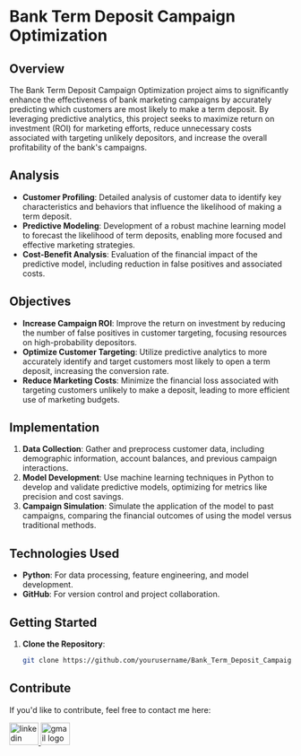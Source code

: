 # Bank Term Deposit Campaign Optimization

## Overview

The Bank Term Deposit Campaign Optimization project aims to significantly enhance the effectiveness of bank marketing campaigns by accurately predicting which customers are most likely to make a term deposit. By leveraging predictive analytics, this project seeks to maximize return on investment (ROI) for marketing efforts, reduce unnecessary costs associated with targeting unlikely depositors, and increase the overall profitability of the bank's campaigns.

## Analysis

- **Customer Profiling**: Detailed analysis of customer data to identify key characteristics and behaviors that influence the likelihood of making a term deposit.
- **Predictive Modeling**: Development of a robust machine learning model to forecast the likelihood of term deposits, enabling more focused and effective marketing strategies.
- **Cost-Benefit Analysis**: Evaluation of the financial impact of the predictive model, including reduction in false positives and associated costs.

## Objectives

- **Increase Campaign ROI**: Improve the return on investment by reducing the number of false positives in customer targeting, focusing resources on high-probability depositors.
- **Optimize Customer Targeting**: Utilize predictive analytics to more accurately identify and target customers most likely to open a term deposit, increasing the conversion rate.
- **Reduce Marketing Costs**: Minimize the financial loss associated with targeting customers unlikely to make a deposit, leading to more efficient use of marketing budgets.

## Implementation

1. **Data Collection**: Gather and preprocess customer data, including demographic information, account balances, and previous campaign interactions.
2. **Model Development**: Use machine learning techniques in Python to develop and validate predictive models, optimizing for metrics like precision and cost savings.
3. **Campaign Simulation**: Simulate the application of the model to past campaigns, comparing the financial outcomes of using the model versus traditional methods.


## Technologies Used

- **Python**: For data processing, feature engineering, and model development.
- **GitHub**: For version control and project collaboration.

## Getting Started

1. **Clone the Repository**:
   ```bash
   git clone https://github.com/yourusername/Bank_Term_Deposit_Campaign_Optimization.git


## Contribute

If you'd like to contribute, feel free to contact me here:

<a href="https://www.linkedin.com/in/ireneselena/" target="_blank">
    <img src="https://raw.githubusercontent.com/maurodesouza/profile-readme-generator/master/src/assets/icons/social/linkedin/default.svg" width="52" height="40" alt="linkedin logo"/>
  </a>
  <a href="mailto:ireneselenam@gmail.com" target="_blank">
    <img src="https://raw.githubusercontent.com/maurodesouza/profile-readme-generator/master/src/assets/icons/social/gmail/default.svg"  width="52" height="40" alt="gmail logo"/>
  </a>
